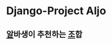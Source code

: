 Django-Project Aljo
===================
<u>알</u>바생이 추천하는 <u>조</u>합
------------------------------------


